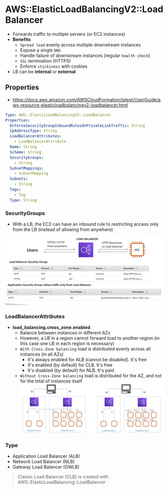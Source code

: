 # AWS::ElasticLoadBalancingV2::LoadBalancer

- Forwards traffic to multiple servers (or EC2 instances)
- **Benefits**
  - `Spread load` evenly across multiple downstream instances
  - Expose a single `DNS`
  - Handle failure of downstream instances (regular `health check`)
  - `SSL` termination (HTTPS)
  - Enforce `stickiness` with cookies
- LB can be **internal** or **external**

## Properties

- <https://docs.aws.amazon.com/AWSCloudFormation/latest/UserGuide/aws-resource-elasticloadbalancingv2-loadbalancer.html>

```yaml
Type: AWS::ElasticLoadBalancingV2::LoadBalancer
Properties:
  EnforceSecurityGroupInboundRulesOnPrivateLinkTraffic: String
  IpAddressType: String
  LoadBalancerAttributes:
    - LoadBalancerAttribute
  Name: String
  Scheme: String
  SecurityGroups:
    - String
  SubnetMappings:
    - SubnetMapping
  Subnets:
    - String
  Tags:
    - Tag
  Type: String
```

### SecurityGroups

- With a LB, the EC2 can have an inbound rule to restricting access only from the LB (instead of allowing from anywhere)

![LB SG](.images/lb-security-group.png)

### LoadBalancerAttributes

- **load_balancing.cross_zone.enabled**
  - Balance between instances in different AZs
  - However, a LB in a region cannot forward load to another region (in this case one LB in each region is necessary)
  - `With Cross-Zone balancing` load is distributed evenly across all instances (in all AZs)
    - It's always enabled for ALB (cannot be disabled). It's free
    - It's enabled (by default) for CLB. It's free
    - It's disabled (by default) for NLB. It's paid
  - `Without Cross-Zone balancing` load is distributed for the AZ, and not for the total of instances itself
    ![Cross-Zone Load Balancing](.images/cross-zone-balancing.png)

### Type

- Application Load Balancer (ALB)
- Network Load Balancer (NLB)
- Gateway Load Balancer (GWLB)

> Classic Load Balancer (CLB) is created with AWS::ElasticLoadBalancing::LoadBalancer
